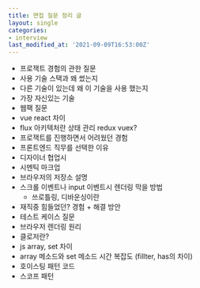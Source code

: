 ```yaml
---
title: 면접 질문 정리 글
layout: single
categories:
- interview
last_modified_at: '2021-09-09T16:53:00Z'
---
```


* 프로잭트 경험의 관한 질문  
* 사용 기술 스택과 왜 썼는지  
* 다른 기술이 있는데 왜 이 기술을 사용 했는지  
* 가장 자신있는 기술  
* 웹팩 질문  
* vue react 차이  
* flux 아키텍처란 상태 관리 redux vuex?  
* 프로잭트를 진행하면서 어려웠던 경험  
* 프론트엔드 직무를 선택한 이유  
* 디자이너 협업시  
* 시멘틱 마크업
* 브라우저의 저장소 설명
* 스크롤 이벤트나 input 이벤트시 렌더링 막을 방법
	* 쓰로틀링, 디바운싱이란
* 재직중 힘들었던? 경험 + 해결 방안
* 테스트 케이스 질문
* 브라우저 렌더링 원리
* 클로저란?
* js array, set 차이 
* array 메소드와 set 메소드 시간 복잡도 (fillter, has의 차이)
* 호이스팅 패턴 코드
* 스코프 패턴
